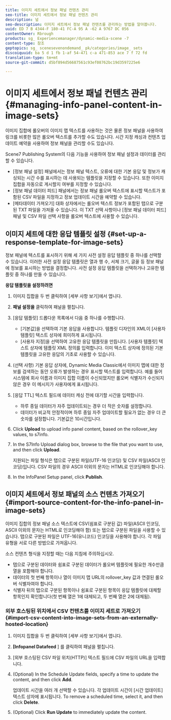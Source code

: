 ```yaml
---
title: 이미지 세트에서 정보 패널 컨텐츠 관리
seo-title: 이미지 세트에서 정보 패널 컨텐츠 관리
description: 널
seo-description: 이미지 세트에서 정보 패널 컨텐츠를 관리하는 방법을 알아봅니다.
uuid: ED 7 B 4344-F 180-41 FC-A 95 A -62 A 9767 DC 056
contentOwner: Rbrough
products: sg_ Experiencemanager/dynamic-media-scene -7
content-type: 참조
geptopics: sg_ scenesevenondemand_ pk/categories/image_ sets
discoiquuid: ba 5 d 1 fb 1-af 54-471 c-a 471-853 ace 7 f 72 fd
translation-type: tm+mt
source-git-commit: d5bf894d56687561c93ef08762bc19d3597225e6

---
```



# 이미지 세트에서 정보 패널 컨텐츠 관리{#managing-info-panel-content-in-image-sets}

이미지 집합에 롤오버의 이미지 맵 텍스트를 사용하는 것은 물론 정보 패널을 사용하여 링크를 비롯한 많은 롤오버 텍스트를 추가할 수도 있습니다. 시간 지정 캐싱과 컨텐츠 업데이트 예약을 사용하여 정보 패널을 관리할 수도 있습니다.

Scene7 Publishing System의 다음 기능을 사용하여 정보 패널 설정과 데이터를 관리할 수 있습니다.

* [정보 패널 설정] 패널에서는 정보 패널 텍스트, 오류에 대한 기본 응답 및 정보가 캐싱되는 시간 수를 표시하는 데 사용되는 템플릿을 지정할 수 있습니다. 또한 이미지 집합을 자동으로 게시할지 여부를 지정할 수 있습니다.
* [정보 패널 데이터 피드] 패널에서는 정보 패널 롤오버 텍스트에 표시할 텍스트가 포함된 CSV 파일을 지정하고 정보 업데이트 시간을 예약할 수 있습니다.
* [메타데이터 가져오기] 대화 상자에서는 롤오버 텍스트 정보가 포함된 탭으로 구분된 TXT 파일을 가져올 수 있습니다. 이 TXT 선택 사항이나 [정보 패널 데이터 피드] 패널 및 CSV 파일 선택 사항을 롤오버 텍스트에 사용할 수 있습니다.

## 이미지 세트에 대한 응답 템플릿 설정 {#set-up-a-response-template-for-image-sets}

정보 패널에 텍스트를 표시하기 위해 세 가지 사전 설정 응답 템플릿 중 하나를 선택할 수 있습니다. 이러한 사전 설정 응답 템플릿은 열과 행 수, 서체 크기, 글꼴 등 정보 패널에 정보를 표시하는 방법을 결정합니다. 사전 설정 응답 템플릿을 선택하거나 고유한 템플릿 중 하나를 만들 수 있습니다.

**응답 템플릿을 설정하려면**

1. 이미지 집합을 두 번 클릭하여 [세부 사항 보기]에서 엽니다.
1. **패널 설정을** 클릭하여 패널을 펼칩니다.
1. [응답 템플릿] 드롭다운 목록에서 다음 중 하나를 수행합니다.

   * [기본값]을 선택하여 기본 응답을 사용합니다. 템플릿 디자인의 XML이 [사용자 템플릿] 텍스트 상자에 희미하게 표시됩니다.
   * [사용자 지정]을 선택하여 고유한 응답 템플릿을 만듭니다. [사용자 템플릿] 텍스트 상자에 템플릿 XML 정의를 입력합니다. 이미 텍스트 상자에 정의된 기본 템플릿을 고유한 응답의 기초로 사용할 수 있습니다.

1. (선택 사항) 기본 응답 상자에, Dynamic Media Classic에서 이미지 맵에 대한 정보를 검색하는 동안 오류가 발생하는 경우 표시할 텍스트를 입력합니다. 예를 들어 시스템에 회사 이름과 이미지 집합 이름이 수신되었지만 롤오버 식별자가 수신되지 않은 경우 이 메시지가 사용자에게 표시됩니다.
1. [응답 TTL] 텍스트 필드에 데이터 캐싱 전에 대기할 시간을 입력합니다.

   * 하루 종일 데이터가 자주 업데이트되는 경우 더 작은 숫자를 설정합니다.
   * 데이터가 비교적 안정적이며 하루 종일 자주 업데이트할 필요가 없는 경우 더 큰 숫자를 설정합니다. 기본값은 10시간입니다.

1. Click **Upload** to upload info panel content, based on the rollover_key values, to s7info.
1. In the S7Info Upload dialog box, browse to the file that you want to use, and then click **Upload**.

   지원되는 파일 형식은 탭으로 구분된 파일(UTF-16 인코딩) 및 CSV 파일(ASCII 인코딩)입니다. CSV 파일의 경우 ASCII 이외의 문자는 HTML로 인코딩해야 합니다.

1. In the InfoPanel Setup panel, click **Publish**.

## 이미지 세트에서 정보 패널의 소스 컨텐츠 가져오기 {#import-source-content-for-the-info-panel-in-image-sets}

이미지 집합의 정보 패널 소스 텍스트에 CSV(쉼표로 구분된 값) 파일(ASCII 인코딩, ASCII 이외의 문자는 HTML로 인코딩해야 함) 또는 탭으로 구분된 파일을 사용할 수 있습니다. 탭으로 구분된 파일은 UTF-16(유니코드) 인코딩을 사용해야 합니다. 각 파일 유형을 서로 다른 방법으로 가져옵니다.

소스 컨텐츠 형식을 지정할 때는 다음 지침에 주의하십시오.

* 탭으로 구분된 데이터와 쉼표로 구분된 데이터가 롤오버 템플릿에 필요한 개수만큼 열을 포함해야 합니다.
* 데이터의 첫 번째 항목이나 열이 이미지 맵 URL의 rollover_key 값과 연결된 롤오버 식별자여야 합니다.
* 식별자 뒤의 탭으로 구분된 항목이나 쉼표로 구분된 항목이 응답 템플릿에 대체할 항목인지 확인합니다(첫 번째 열은 $1$에 대체되고, 두 번째 열은 $2$에 대체됨).

### 외부 호스팅된 위치에서 CSV 컨텐츠를 이미지 세트로 가져오기 {#import-csv-content-into-image-sets-from-an-externally-hosted-location}

1. 이미지 집합을 두 번 클릭하여 [세부 사항 보기]에서 엽니다.
1. **[Infopanel Datafeed** ] 를 클릭하여 패널을 펼칩니다.
1. [외부 호스팅된 CSV 파일 위치(HTTP)] 텍스트 필드에 CSV 파일의 URL을 입력합니다.
1. (Optional) In the Schedule Update fields, specify a time to update the content, and then click **Add**.

   업데이트 시간을 여러 개 선택할 수 있습니다. 각 업데이트 시간이 [시간 업데이트] 텍스트 상자에 표시됩니다. To remove a scheduled time, select it, and then click **Delete**.

1. (Optional) Click **Run Update** to immediately update the content.

